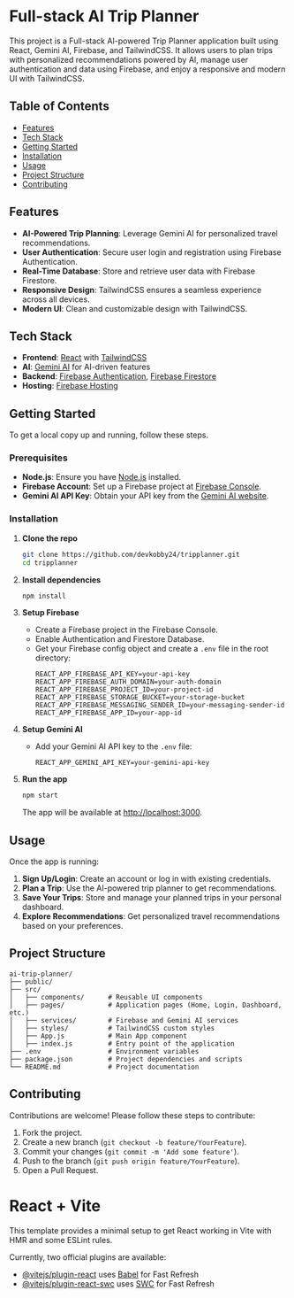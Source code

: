 # Full-stack AI Trip Planner

This project is a Full-stack AI-powered Trip Planner application built using React, Gemini AI, Firebase, and TailwindCSS. It allows users to plan trips with personalized recommendations powered by AI, manage user authentication and data using Firebase, and enjoy a responsive and modern UI with TailwindCSS.

## Table of Contents

- [Features](#features)
- [Tech Stack](#tech-stack)
- [Getting Started](#getting-started)
- [Installation](#installation)
- [Usage](#usage)
- [Project Structure](#project-structure)
- [Contributing](#contributing)


## Features

- **AI-Powered Trip Planning**: Leverage Gemini AI for personalized travel recommendations.
- **User Authentication**: Secure user login and registration using Firebase Authentication.
- **Real-Time Database**: Store and retrieve user data with Firebase Firestore.
- **Responsive Design**: TailwindCSS ensures a seamless experience across all devices.
- **Modern UI**: Clean and customizable design with TailwindCSS.

## Tech Stack

- **Frontend**: [React](https://reactjs.org/) with [TailwindCSS](https://tailwindcss.com/)
- **AI**: [Gemini AI](https://gemini.openai.com/) for AI-driven features
- **Backend**: [Firebase Authentication](https://firebase.google.com/products/auth), [Firebase Firestore](https://firebase.google.com/products/firestore)
- **Hosting**: [Firebase Hosting](https://firebase.google.com/products/hosting)

## Getting Started

To get a local copy up and running, follow these steps.

### Prerequisites

- **Node.js**: Ensure you have [Node.js](https://nodejs.org/) installed.
- **Firebase Account**: Set up a Firebase project at [Firebase Console](https://console.firebase.google.com/).
- **Gemini AI API Key**: Obtain your API key from the [Gemini AI website](https://gemini.openai.com/).

### Installation

1. **Clone the repo**
   ```bash
   git clone https://github.com/devkobby24/tripplanner.git
   cd tripplanner
   ```

2. **Install dependencies**
   ```bash
   npm install
   ```

3. **Setup Firebase**
   - Create a Firebase project in the Firebase Console.
   - Enable Authentication and Firestore Database.
   - Get your Firebase config object and create a `.env` file in the root directory:
     ```plaintext
     REACT_APP_FIREBASE_API_KEY=your-api-key
     REACT_APP_FIREBASE_AUTH_DOMAIN=your-auth-domain
     REACT_APP_FIREBASE_PROJECT_ID=your-project-id
     REACT_APP_FIREBASE_STORAGE_BUCKET=your-storage-bucket
     REACT_APP_FIREBASE_MESSAGING_SENDER_ID=your-messaging-sender-id
     REACT_APP_FIREBASE_APP_ID=your-app-id
     ```

4. **Setup Gemini AI**
   - Add your Gemini AI API key to the `.env` file:
     ```plaintext
     REACT_APP_GEMINI_API_KEY=your-gemini-api-key
     ```

5. **Run the app**
   ```bash
   npm start
   ```
   The app will be available at [http://localhost:3000](http://localhost:3000).

## Usage

Once the app is running:

1. **Sign Up/Login**: Create an account or log in with existing credentials.
2. **Plan a Trip**: Use the AI-powered trip planner to get recommendations.
3. **Save Your Trips**: Store and manage your planned trips in your personal dashboard.
4. **Explore Recommendations**: Get personalized travel recommendations based on your preferences.

## Project Structure

```plaintext
ai-trip-planner/
├── public/
├── src/
│   ├── components/      # Reusable UI components
│   ├── pages/           # Application pages (Home, Login, Dashboard, etc.)
│   ├── services/        # Firebase and Gemini AI services
│   ├── styles/          # TailwindCSS custom styles
│   ├── App.js           # Main App component
│   ├── index.js         # Entry point of the application
├── .env                 # Environment variables
├── package.json         # Project dependencies and scripts
└── README.md            # Project documentation
```

## Contributing

Contributions are welcome! Please follow these steps to contribute:

1. Fork the project.
2. Create a new branch (`git checkout -b feature/YourFeature`).
3. Commit your changes (`git commit -m 'Add some feature'`).
4. Push to the branch (`git push origin feature/YourFeature`).
5. Open a Pull Request.



# React + Vite

This template provides a minimal setup to get React working in Vite with HMR and some ESLint rules.

Currently, two official plugins are available:

- [@vitejs/plugin-react](https://github.com/vitejs/vite-plugin-react/blob/main/packages/plugin-react/README.md) uses [Babel](https://babeljs.io/) for Fast Refresh
- [@vitejs/plugin-react-swc](https://github.com/vitejs/vite-plugin-react-swc) uses [SWC](https://swc.rs/) for Fast Refresh
